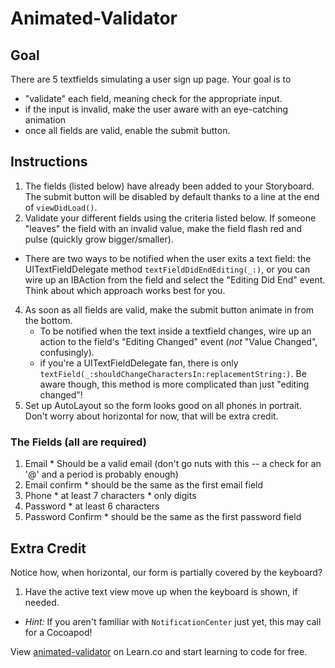 

Animated-Validator
==================

## Goal
There are 5 textfields simulating a user sign up page. Your goal is to

- "validate" each field, meaning check for the appropriate input.
- if the input is invalid, make the user aware with an eye-catching animation
- once all fields are valid, enable the submit button.

## Instructions

  1. The fields (listed below) have already been added to your Storyboard. The submit button will be disabled by default thanks to a line at the end of `viewDidLoad()`.
  3. Validate your different fields using the criteria listed below. If someone "leaves" the field with an invalid value, make the field flash red and pulse (quickly grow bigger/smaller).
   - There are two ways to be notified when the user exits a text field: the UITextFieldDelegate method `textFieldDidEndEditing(_:)`, or you can wire up an IBAction from the field and select the "Editing Did End" event. Think about which approach works best for you.    
  4. As soon as all fields are valid, make the submit button animate in from the bottom. 
      - To be notified when the text inside a textfield changes, wire up an action to the field's "Editing Changed" event (*not* "Value Changed", confusingly).
      - if you're a UITextFieldDelegate fan, there is only `
textField(_:shouldChangeCharactersIn:replacementString:)`. Be aware though, this method is more complicated than just "editing changed"!
  5. Set up AutoLayout so the form looks good on all phones in portrait. Don't worry about horizontal for now, that will be extra credit.
  



### The Fields (all are required)

  1. Email
    * Should be a valid email (don't go nuts with this -- a check for an '@' and a period is probably enough)
  2. Email confirm
    * should be the same as the first email field
  3. Phone
    * at least 7 characters
    * only digits
  5. Password
    * at least 6 characters
  6. Password Confirm
    * should be the same as the first password field

## Extra Credit
Notice how, when horizontal, our form is partially covered by the keyboard?

  1. Have the active text view move up when the keyboard is shown, if needed. 

  - *Hint:* If you aren't familiar with `NotificationCenter` just yet, this may call for a Cocoapod!

<p data-visibility='hidden'>View <a href='https://learn.co/lessons/animated-validator' title='animated-validator'>animated-validator</a> on Learn.co and start learning to code for free.</p>
